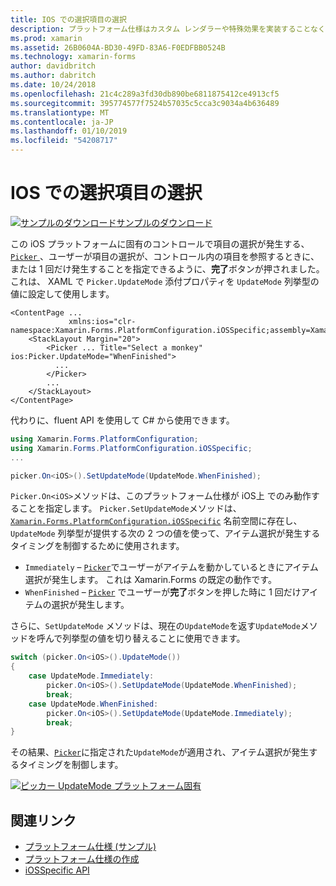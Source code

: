 ```yaml
---
title: IOS での選択項目の選択
description: プラットフォーム仕様はカスタム レンダラーや特殊効果を実装することなく、特定のプラットフォームでのみ利用できる機能の使用を可能にします。 この記事では、iOS プラットフォームに固有の選択での項目の選択のタイミングを制御するを使用する方法について説明します。
ms.prod: xamarin
ms.assetid: 26B0604A-BD30-49FD-83A6-F0EDFBB0524B
ms.technology: xamarin-forms
author: davidbritch
ms.author: dabritch
ms.date: 10/24/2018
ms.openlocfilehash: 21c4c289a3fd30db890be6811875412ce4913cf5
ms.sourcegitcommit: 395774577f7524b57035c5cca3c9034a4b636489
ms.translationtype: MT
ms.contentlocale: ja-JP
ms.lasthandoff: 01/10/2019
ms.locfileid: "54208717"
---
```

# <a name="picker-item-selection-on-ios"></a>IOS での選択項目の選択

[![サンプルのダウンロード](~/media/shared/download.png)サンプルのダウンロード](https://developer.xamarin.com/samples/xamarin-forms/userinterface/platformspecifics/)

この iOS プラットフォームに固有のコントロールで項目の選択が発生する、 [ `Picker` ](xref:Xamarin.Forms.Picker)、ユーザーが項目の選択が、コントロール内の項目を参照するときに、または 1 回だけ発生することを指定できるように、**完了**ボタンが押されました。 これは、 XAML で `Picker.UpdateMode` 添付プロパティを `UpdateMode` 列挙型の値に設定して使用します。

```xaml
<ContentPage ...
             xmlns:ios="clr-namespace:Xamarin.Forms.PlatformConfiguration.iOSSpecific;assembly=Xamarin.Forms.Core">
    <StackLayout Margin="20">
        <Picker ... Title="Select a monkey" ios:Picker.UpdateMode="WhenFinished">
          ...
        </Picker>
        ...
    </StackLayout>
</ContentPage>
```

代わりに、fluent API を使用して C# から使用できます。

```csharp
using Xamarin.Forms.PlatformConfiguration;
using Xamarin.Forms.PlatformConfiguration.iOSSpecific;
...

picker.On<iOS>().SetUpdateMode(UpdateMode.WhenFinished);
```

`Picker.On<iOS>`メソッドは、このプラットフォーム仕様が iOS上 でのみ動作することを指定します。 `Picker.SetUpdateMode`メソッドは、 [`Xamarin.Forms.PlatformConfiguration.iOSSpecific`](xref:Xamarin.Forms.PlatformConfiguration.iOSSpecific) 名前空間に存在し、 `UpdateMode` 列挙型が提供する次の 2 つの値を使って、アイテム選択が発生するタイミングを制御するために使用されます。

- `Immediately` – [`Picker`](xref:Xamarin.Forms.Picker)でユーザーがアイテムを動かしているときにアイテム選択が発生します。 これは Xamarin.Forms の既定の動作です。
- `WhenFinished` – [`Picker`](xref:Xamarin.Forms.Picker) でユーザーが**完了**ボタンを押した時に 1 回だけアイテムの選択が発生します。

さらに、`SetUpdateMode` メソッドは、現在の`UpdateMode`を返す`UpdateMode`メソッドを呼んで列挙型の値を切り替えることに使用できます。

```csharp
switch (picker.On<iOS>().UpdateMode())
{
    case UpdateMode.Immediately:
        picker.On<iOS>().SetUpdateMode(UpdateMode.WhenFinished);
        break;
    case UpdateMode.WhenFinished:
        picker.On<iOS>().SetUpdateMode(UpdateMode.Immediately);
        break;
}
```

その結果、[`Picker`](xref:Xamarin.Forms.Picker)に指定された`UpdateMode`が適用され、アイテム選択が発生するタイミングを制御します。

[![](picker-selection-images/picker-updatemode.png "ピッカー UpdateMode プラットフォーム固有")](picker-selection-images/picker-updatemode-large.png#lightbox "ピッカー UpdateMode プラットフォームに固有")

## <a name="related-links"></a>関連リンク

- [プラットフォーム仕様 (サンプル)](https://developer.xamarin.com/samples/xamarin-forms/userinterface/platformspecifics/)
- [プラットフォーム仕様の作成](~/xamarin-forms/platform/platform-specifics/index.md#creating-platform-specifics)
- [iOSSpecific API](xref:Xamarin.Forms.PlatformConfiguration.iOSSpecific)
